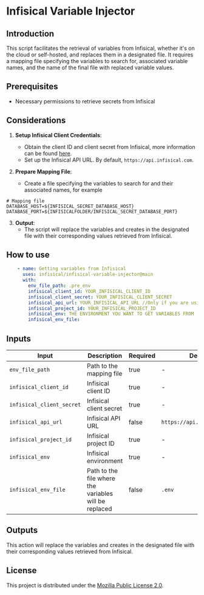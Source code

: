 # Infisical Variable Injector

## Introduction
This script facilitates the retrieval of variables from Infisical, whether it's on the cloud or self-hosted, and replaces them in a designated file. It requires a mapping file specifying the variables to search for, associated variable names, and the name of the final file with replaced variable values.

## Prerequisites
- Necessary permissions to retrieve secrets from Infisical

## Considerations
1. **Setup Infisical Client Credentials**:
   - Obtain the client ID and client secret from Infisical, more information can be found [here](https://infisical.com/docs/documentation/platform/identities/universal-auth).
   - Set up the Infisical API URL. By default, `https://api.infisical.com`.

2. **Prepare Mapping File**:
   - Create a file specifying the variables to search for and their associated names, for example
  
  ```env
  # Mapping file
  DATABASE_HOST=${INFISICAL_SECRET_DATABASE_HOST}
  DATABASE_PORT=${INFISICALFOLDER/INFISICAL_SECRET_DATABASE_PORT}
  ```

3. **Output**:
   - The script will replace the variables and creates in the designated file with their corresponding values retrieved from Infisical.

## How to use

```yaml
    - name: Getting variables from Infisical
      uses: infisical/infisical-variable-injector@main
      with:
        env_file_path: .pre_env
        infisical_client_id: YOUR_INFISICAL_CLIENT_ID
        infisical_client_secret: YOUR_INFISICAL_CLIENT_SECRET
        infisical_api_url: YOUR_INFISICAL_API_URL //Only if you are using self-hosted Infisical
        infisical_project_id: YOUR_INFISICAL_PROJECT_ID
        infisical_env: THE ENVIRONMENT YOU WANT TO GET VARIABLES FROM
        infisical_env_file: 
```

## Inputs

| Input | Description | Required | Default |
| --- | --- | --- | --- |
| `env_file_path` | Path to the mapping file | true | - |
| `infisical_client_id` | Infisical client ID | true | - |
| `infisical_client_secret` | Infisical client secret | true | - |
| `infisical_api_url` | Infisical API URL | false | `https://api.infisical.com` |
| `infisical_project_id` | Infisical project ID | true | - |
| `infisical_env` | Infisical environment | true | - |
| `infisical_env_file` | Path to the file where the variables will be replaced | false | `.env` |

## Outputs

This action will replace the variables and creates in the designated file with their corresponding values retrieved from Infisical.

## License

This project is distributed under the [Mozilla Public License 2.0](LICENSE).